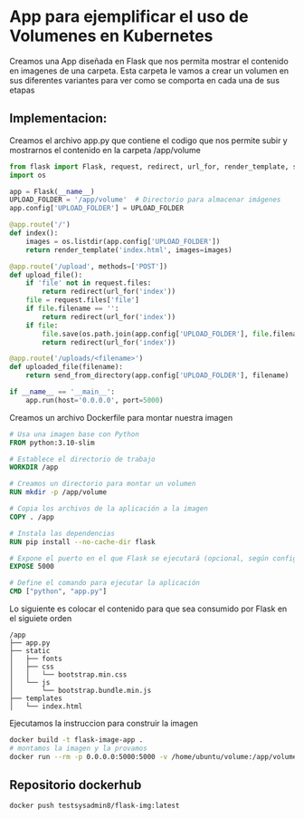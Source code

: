 # App para ejemplificar el uso de Volumenes en Kubernetes

Creamos una App diseñada en Flask que nos permita mostrar el contenido en imagenes de una carpeta.
Esta carpeta le vamos a crear un volumen en sus diferentes variantes para ver como se comporta en cada una de sus etapas

## Implementacion:

Creamos el archivo app.py que contiene el codigo que nos permite subir y mostrarnos el contenido en la carpeta /app/volume

~~~py
from flask import Flask, request, redirect, url_for, render_template, send_from_directory
import os

app = Flask(__name__)
UPLOAD_FOLDER = '/app/volume'  # Directorio para almacenar imágenes
app.config['UPLOAD_FOLDER'] = UPLOAD_FOLDER

@app.route('/')
def index():
    images = os.listdir(app.config['UPLOAD_FOLDER'])
    return render_template('index.html', images=images)

@app.route('/upload', methods=['POST'])
def upload_file():
    if 'file' not in request.files:
        return redirect(url_for('index'))
    file = request.files['file']
    if file.filename == '':
        return redirect(url_for('index'))
    if file:
        file.save(os.path.join(app.config['UPLOAD_FOLDER'], file.filename))
        return redirect(url_for('index'))

@app.route('/uploads/<filename>')
def uploaded_file(filename):
    return send_from_directory(app.config['UPLOAD_FOLDER'], filename)

if __name__ == '__main__':
    app.run(host='0.0.0.0', port=5000)
~~~

Creamos un archivo Dockerfile para montar nuestra imagen

~~~Dockerfile
# Usa una imagen base con Python
FROM python:3.10-slim

# Establece el directorio de trabajo
WORKDIR /app

# Creamos un directorio para montar un volumen
RUN mkdir -p /app/volume

# Copia los archivos de la aplicación a la imagen
COPY . /app

# Instala las dependencias
RUN pip install --no-cache-dir flask

# Expone el puerto en el que Flask se ejecutará (opcional, según configuración de Flask)
EXPOSE 5000

# Define el comando para ejecutar la aplicación
CMD ["python", "app.py"]
~~~

Lo siguiente es colocar el contenido para que sea consumido por Flask en el siguiete orden

~~~arduino
/app
├── app.py
├── static
│   ├── fonts
│   ├── css
│   │   └── bootstrap.min.css
│   └── js
│       └── bootstrap.bundle.min.js
├── templates
│   └── index.html
~~~

Ejecutamos la instruccion para construir la imagen

~~~sh
docker build -t flask-image-app .
# montamos la imagen y la provamos
docker run --rm -p 0.0.0.0:5000:5000 -v /home/ubuntu/volume:/app/volume flask-image-app
~~~

## Repositorio dockerhub

~~~sh
docker push testsysadmin8/flask-img:latest
~~~